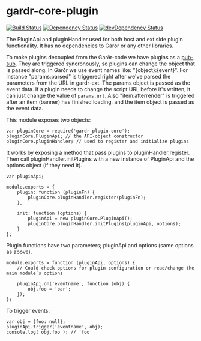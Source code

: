 gardr-core-plugin
=================

[![Build Status](https://api.travis-ci.org/gardr/gardr-core-plugin.png?branch=master)](https://travis-ci.org/gardr/gardr-core-plugin)
[![Dependency Status](https://david-dm.org/gardr/gardr-core-plugin.png)](https://david-dm.org/gardr/gardr-core-plugin)
[![devDependency Status](https://david-dm.org/gardr/gardr-core-plugin/dev-status.png)](https://david-dm.org/gardr/gardr-core-plugin#info=devDependencies)


The PluginApi and pluginHandler used for both host and ext side plugin functionality. It has no dependencies to Garðr or
any other libraries.

To make plugins decoupled from the Garðr-code we have plugins as a
[pub-sub](http://en.wikipedia.org/wiki/Publish%E2%80%93subscribe_pattern). They are triggered syncronously, so plugins
can change the object that is passed along. In Garðr we use event names like: "{object}:{event}". For instance
"params:parsed" is triggered right after we've parsed the parameters from the URL in gardr-ext. The params object is
passed as the event data. If a plugin needs to change the script URL before it's written, it can just change the value
of `params.url`. Also "item:afterrender" is triggered after an item (banner) has finished loading, and the
item object is passed as the event data.

This module exposes two objects:

    var pluginCore = require('gardr-plugin-core');
    pluginCore.PluginApi; // the API-object constructor
    pluginCore.pluginHandler; // used to register and initialize plugins

It works by exposing a method that pass plugins to pluginHandler.register. Then call pluginHandler.initPlugins with a new
instance of PluginApi and the options object (if they need it).

    var pluginApi;

    module.exports = {
        plugin: function (pluginFn) {
            pluginCore.pluginHandler.register(pluginFn);
        },

        init: function (options) {
            pluginApi = new pluginCore.PluginApi();
            pluginCore.pluginHandler.initPlugins(pluginApi, options);
        }
    };

Plugin functions have two parameters; pluginApi and options (same options as above).

    module.exports = function (pluginApi, options) {
        // Could check options for plugin configuration or read/change the main module´s options

        pluginApi.on('eventname', function (obj) {
            obj.foo = 'bar';
        });
    };

To trigger events:

    var obj = {foo: null};
    pluginApi.trigger('eventname', obj);
    console.log( obj.foo ); // 'foo'
